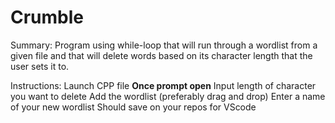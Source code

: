 # Crumble
Summary:
Program using while-loop that will run through a wordlist from a given file 
and that will delete words based on its character length that the user sets it to.


Instructions:
Launch CPP file
**Once prompt open**
Input length of character you want to delete
Add the wordlist (preferably drag and drop)
Enter a name of your new wordlist
Should save on your repos for VScode
